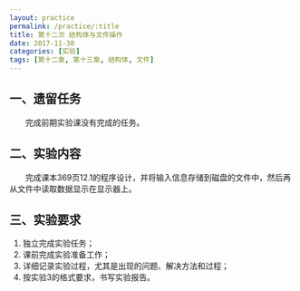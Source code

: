 ```yaml
---
layout: practice
permalink: /practice/:title
title: 第十二次 结构体与文件操作
date: 2017-11-30
categories: [实验]
tags: [第十二章, 第十三章, 结构体, 文件]
---
```


## 一、遗留任务
&emsp;&emsp;完成前期实验课没有完成的任务。

## 二、实验内容
&emsp;&emsp;完成课本369页12.1的程序设计，并将输入信息存储到磁盘的文件中，然后再从文件中读取数据显示在显示器上。

## 三、实验要求
1. 独立完成实验任务；
2. 课前完成实验准备工作；
3. 详细记录实验过程，尤其是出现的问题、解决方法和过程；
4. 按实验3的格式要求，书写实验报告。
